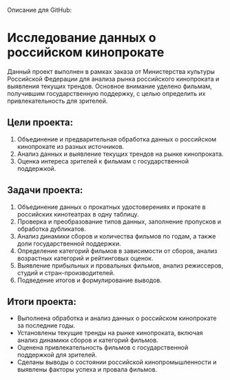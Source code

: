 Описание для GitHub:

# Исследование данных о российском кинопрокате

Данный проект выполнен в рамках заказа от Министерства культуры Российской Федерации для анализа рынка российского кинопроката и выявления текущих трендов. Основное внимание уделено фильмам, получившим государственную поддержку, с целью определить их привлекательность для зрителей.

## Цели проекта:
1. Объединение и предварительная обработка данных о российском кинопрокате из разных источников.
2. Анализ данных и выявление текущих трендов на рынке кинопроката.
3. Оценка интереса зрителей к фильмам с государственной поддержкой.

## Задачи проекта:
1. Объединение данных о прокатных удостоверениях и прокате в российских кинотеатрах в одну таблицу.
2. Проверка и преобразование типов данных, заполнение пропусков и обработка дубликатов.
3. Анализ динамики сборов и количества фильмов по годам, а также доли государственной поддержки.
4. Определение категорий фильмов в зависимости от сборов, анализ возрастных категорий и рейтинговых оценок.
5. Выявление прибыльных и провальных фильмов, анализ режиссеров, студий и стран-производителей.
6. Подведение итогов и формулирование выводов.

## Итоги проекта:
- Выполнена обработка и анализ данных о российском кинопрокате за последние годы.
- Установлены текущие тренды на рынке кинопроката, включая анализ динамики сборов и категорий фильмов.
- Оценена привлекательность фильмов с государственной поддержкой для зрителей.
- Сделаны выводы о состоянии российской кинопромышленности и выявлены факторы успеха и провала фильмов.
